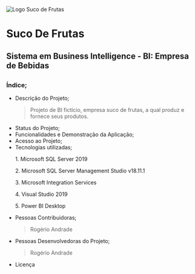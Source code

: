 ![Logo Suco de Frutas](https://user-images.githubusercontent.com/104234513/172245349-03068391-3789-4e2d-82b6-1e4149455447.png)

# Suco De Frutas
<h2>Sistema em Business Intelligence - BI: Empresa de Bebidas<h2/>
                                                                  
  <h3>Índice;</h3>
  
- Descrição do Projeto;
  > Projeto de BI fictício, empresa suco de frutas, a qual produz e fornece seus produtos.
- Status do Projeto;
- Funcionalidades e Demonstração da Aplicação;
- Acesso ao Projeto;
- Tecnologias utilizadas;
  <p> 1. Microsoft SQL Server 2019</p>
  <p> 2. Microsoft SQL Server  Management Studio v18.11.1</p>
  <p> 3.  Microsoft Integration Services</p>
  <p> 4. Visual Studio 2019 </p>
  <p> 5.  Power BI Desktop</p
- Pessoas Contribuidoras;
  >Rogério Andrade
- Pessoas Desenvolvedoras do Projeto;
  >Rogério Andrade
- Licença
